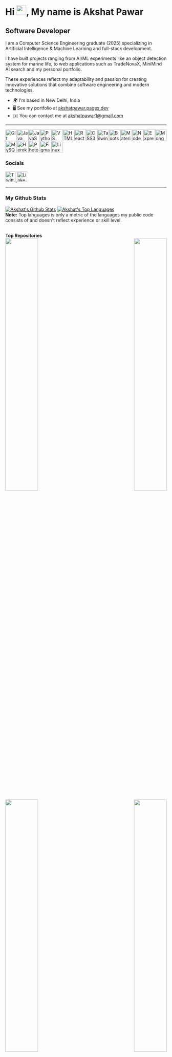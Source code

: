 <h1 align="left">Hi <img src="https://raw.githubusercontent.com/MartinHeinz/MartinHeinz/master/wave.gif" width="30px">, My name is Akshat Pawar</h1>

Software Developer
------------------

I am a Computer Science Engineering graduate (2025) specializing in Artificial Intelligence & Machine Learning and full-stack development.

I have built projects ranging from AI/ML experiments like an object detection system for marine life, to web applications such as TradeNovaX, MiniMind AI search and my personal portfolio.

These experiences reflect my adaptability and passion for creating innovative solutions that combine software engineering and modern technologies.

* 🌍  I'm based in New Delhi, India
* 🖥️  See my portfolio at [akshatpawar.pages.dev](https://akshatpawar.pages.dev/)
* ✉️  You can contact me at [akshatpawar1@gmail.com](mailto:akshatpawar1@gmail.com)

---

<p align="left">
<a href="https://git-scm.com/" target="_blank" rel="noreferrer"><img src="https://raw.githubusercontent.com/danielcranney/readme-generator/main/public/icons/skills/git-colored.svg" alt="Git" title="Git" width="36" height="36" /></a><a href="https://www.oracle.com/java/" target="_blank" rel="noreferrer"><img src="https://raw.githubusercontent.com/danielcranney/readme-generator/main/public/icons/skills/java-colored.svg" alt="Java" title="Java" width="36" height="36" /></a><a href="https://developer.mozilla.org/en-US/docs/Web/JavaScript" target="_blank" rel="noreferrer"><img src="https://raw.githubusercontent.com/danielcranney/readme-generator/main/public/icons/skills/javascript-colored.svg" alt="JavaScript" title="JavaScript" width="36" height="36" /></a><a href="https://www.python.org/" target="_blank" rel="noreferrer"><img src="https://raw.githubusercontent.com/danielcranney/readme-generator/main/public/icons/skills/python-colored.svg" alt="Python" title="Python" width="36" height="36" /></a><a href="https://code.visualstudio.com/" target="_blank" rel="noreferrer"><img src="https://raw.githubusercontent.com/danielcranney/readme-generator/main/public/icons/skills/visualstudiocode-colored.svg" alt="VS Code" title="VS Code" width="36" height="36" /></a><a href="https://developer.mozilla.org/en-US/docs/Glossary/HTML5" target="_blank" rel="noreferrer"><img src="https://raw.githubusercontent.com/danielcranney/readme-generator/main/public/icons/skills/html5-colored.svg" alt="HTML5" title="HTML5" width="36" height="36" /></a><a href="https://reactjs.org/" target="_blank" rel="noreferrer"><img src="https://raw.githubusercontent.com/danielcranney/readme-generator/main/public/icons/skills/react-colored.svg" alt="React" title="React" width="36" height="36" /></a><a href="https://www.w3.org/TR/CSS/#css" target="_blank" rel="noreferrer"><img src="https://raw.githubusercontent.com/danielcranney/readme-generator/main/public/icons/skills/css3-colored.svg" alt="CSS3" title="CSS3" width="36" height="36" /></a><a href="https://tailwindcss.com/" target="_blank" rel="noreferrer"><img src="https://raw.githubusercontent.com/danielcranney/readme-generator/main/public/icons/skills/tailwindcss-colored.svg" alt="TailwindCSS" title="TailwindCSS" width="36" height="36" /></a><a href="https://getbootstrap.com/" target="_blank" rel="noreferrer"><img src="https://raw.githubusercontent.com/danielcranney/readme-generator/main/public/icons/skills/bootstrap-colored.svg" alt="Bootstrap" title="Bootstrap" width="36" height="36" /></a><a href="https://mui.com/" target="_blank" rel="noreferrer"><img src="https://raw.githubusercontent.com/danielcranney/readme-generator/main/public/icons/skills/materialui-colored.svg" alt="Material UI" title="Material UI" width="36" height="36" /></a><a href="https://nodejs.org/en/" target="_blank" rel="noreferrer"><img src="https://raw.githubusercontent.com/danielcranney/readme-generator/main/public/icons/skills/nodejs-colored.svg" alt="NodeJS" title="NodeJS" width="36" height="36" /></a><a href="https://expressjs.com/" target="_blank" rel="noreferrer"><img src="https://raw.githubusercontent.com/danielcranney/readme-generator/main/public/icons/skills/express-colored-dark.svg" alt="Express" title="Express" width="36" height="36" /></a><a href="https://www.mongodb.com/" target="_blank" rel="noreferrer"><img src="https://raw.githubusercontent.com/danielcranney/readme-generator/main/public/icons/skills/mongodb-colored.svg" alt="MongoDB" title="MongoDB" width="36" height="36" /></a><a href="https://www.mysql.com/" target="_blank" rel="noreferrer"><img src="https://raw.githubusercontent.com/danielcranney/readme-generator/main/public/icons/skills/mysql-colored.svg" alt="MySQL" title="MySQL" width="36" height="36" /></a><a href="https://www.heroku.com/" target="_blank" rel="noreferrer"><img src="https://raw.githubusercontent.com/danielcranney/readme-generator/main/public/icons/skills/heroku-colored.svg" alt="Heroku" title="Heroku" width="36" height="36" /></a><a href="https://www.adobe.com/uk/products/photoshop.html" target="_blank" rel="noreferrer"><img src="https://raw.githubusercontent.com/danielcranney/readme-generator/main/public/icons/skills/photoshop-colored-dark.svg" alt="Photoshop" title="Photoshop" width="36" height="36" /></a><a href="https://www.figma.com/" target="_blank" rel="noreferrer"><img src="https://raw.githubusercontent.com/danielcranney/readme-generator/main/public/icons/skills/figma-colored.svg" alt="Figma" title="Figma" width="36" height="36" /></a><a href="https://www.linux.org" target="_blank" rel="noreferrer"><img src="https://raw.githubusercontent.com/danielcranney/readme-generator/main/public/icons/skills/linux-colored.svg" alt="Linux" title="Linux" width="36" height="36" /></a>
</p>

### Socials

<p align="left"> <a href="https://www.x.com/akshat19p" target="_blank" rel="noreferrer"> <picture> <source media="(prefers-color-scheme: dark)" srcset="https://raw.githubusercontent.com/danielcranney/readme-generator/main/public/icons/socials/twitter-dark.svg" /> <source media="(prefers-color-scheme: light)" srcset="https://raw.githubusercontent.com/danielcranney/readme-generator/main/public/icons/socials/twitter.svg" /> <img src="https://raw.githubusercontent.com/danielcranney/readme-generator/main/public/icons/socials/twitter.svg" width="32" height="32" alt="Twitter" title="Twitter" /> </picture> </a> <a href="https://www.linkedin.com/in/akshatpawar" target="_blank" rel="noreferrer"> <picture> <source media="(prefers-color-scheme: dark)" srcset="https://raw.githubusercontent.com/danielcranney/readme-generator/main/public/icons/socials/linkedin-dark.svg" /> <source media="(prefers-color-scheme: light)" srcset="https://raw.githubusercontent.com/danielcranney/readme-generator/main/public/icons/socials/linkedin.svg" /> <img src="https://raw.githubusercontent.com/danielcranney/readme-generator/main/public/icons/socials/linkedin.svg" width="32" height="32" alt="LinkedIn" title="LinkedIn" /> </picture> </a></p>

---

### My Github Stats

<a href="#"><img alt="Akshat's Github Stats" src="https://github-readme-stats.vercel.app/api?username=akshatpawar&show_icons=true&count_private=true&theme=react&hide_border=true&bg_color=0D1117" /></a>
<a href="#"><img alt="Akshat's Top Languages" src="https://github-readme-stats.vercel.app/api/top-langs/?username=akshatpawar&langs_count=8&count_private=true&layout=compact&theme=react&hide_border=true&bg_color=0D1117" /></a>
<br/>
<b>Note:</b> Top languages is only a metric of the languages my public code consists of and doesn't reflect experience or skill level.

<br/>
<b>Top Repositories</b>

<div align="center"><a href="https://github.com/akshatpawar/TradeNovaX" align="left"><img align="left" width="45%" src="https://github-readme-stats.vercel.app/api/pin/?username=akshatpawar&repo=TradeNovaX&title_color=0891b2&text_color=ffffff&icon_color=0891b2&theme=react&hide_border=true&bg_color=0D1117&locale=en" /></a><a href="https://github.com/akshatpawar/minimind-ai-search" align="right"><img align="right" width="45%" src="https://github-readme-stats.vercel.app/api/pin/?username=akshatpawar&repo=minimind-ai-search&title_color=0891b2&text_color=ffffff&theme=react&hide_border=true&bg_color=0D1117&locale=en" /></a></div><br /><br /><br /><br /><br /><br /><br />


<div align="center"><a href="https://github.com/akshatpawar/yolov9-marine-life-detection" align="left"><img align="left" width="45%" src="https://github-readme-stats.vercel.app/api/pin/?username=akshatpawar&repo=yolov9-marine-life-detection&title_color=0891b2&text_color=ffffff&icon_color=0891b2&theme=react&hide_border=true&bg_color=0D1117&locale=en" /></a><a href="https://github.com/akshatpawar/react-portfolio" align="right"><img align="right" width="45%" src="https://github-readme-stats.vercel.app/api/pin/?username=akshatpawar&repo=react-portfolio&title_color=0891b2&text_color=ffffff&icon_color=0891b2&theme=react&hide_border=true&bg_color=0D1117&locale=en" /></a></div>
